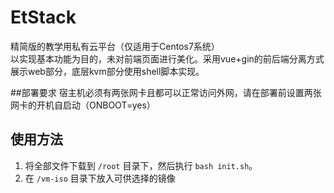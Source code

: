 # EtStack
精简版的教学用私有云平台（仅适用于Centos7系统）<br>
以实现基本功能为目的，未对前端页面进行美化。采用vue+gin的前后端分离方式展示web部分，底层kvm部分使用shell脚本实现。

##部署要求
宿主机必须有两张网卡且都可以正常访问外网，请在部署前设置两张网卡的开机自启动（ONBOOT=yes）

## 使用方法
1. 将全部文件下载到 `/root` 目录下，然后执行 `bash init.sh`。
2. 在 `/vm-iso` 目录下放入可供选择的镜像
